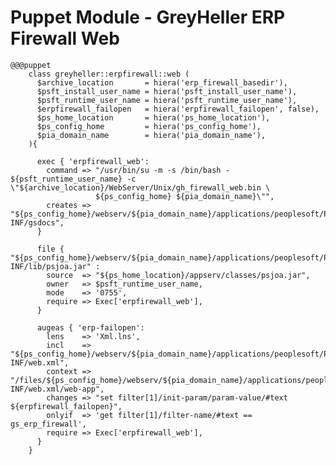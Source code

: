 <!SLIDE[tpl=none] small>
# Puppet Module - GreyHeller ERP Firewall Web

    @@@puppet
        class greyheller::erpfirewall::web (
          $archive_location       = hiera('erp_firewall_basedir'),
          $psft_install_user_name = hiera('psft_install_user_name'),
          $psft_runtime_user_name = hiera('psft_runtime_user_name'),
          $erpfirewall_failopen   = hiera('erpfirewall_failopen', false),
          $ps_home_location       = hiera('ps_home_location'),
          $ps_config_home         = hiera('ps_config_home'),
          $pia_domain_name        = hiera('pia_domain_name'),
        ){

          exec { 'erpfirewall_web':
            command => "/usr/bin/su -m -s /bin/bash - ${psft_runtime_user_name} -c \"${archive_location}/WebServer/Unix/gh_firewall_web.bin \
                       ${ps_config_home} ${pia_domain_name}\"",
            creates => "${ps_config_home}/webserv/${pia_domain_name}/applications/peoplesoft/PORTAL.war/WEB-INF/gsdocs",
          }

          file { "${ps_config_home}/webserv/${pia_domain_name}/applications/peoplesoft/PORTAL.war/WEB-INF/lib/psjoa.jar" :
            source  => "${ps_home_location}/appserv/classes/psjoa.jar",
            owner   => $psft_runtime_user_name,
            mode    => '0755',
            require => Exec['erpfirewall_web'],
          }

          augeas { 'erp-failopen':
            lens    => 'Xml.lns',
            incl    => "${ps_config_home}/webserv/${pia_domain_name}/applications/peoplesoft/PORTAL.war/WEB-INF/web.xml",
            context => "/files/${ps_config_home}/webserv/${pia_domain_name}/applications/peoplesoft/PORTAL.war/WEB-INF/web.xml/web-app",
            changes => "set filter[1]/init-param/param-value/#text ${erpfirewall_failopen}",
            onlyif  => 'get filter[1]/filter-name/#text == gs_erp_firewall',
            require => Exec['erpfirewall_web'],
          }
        }
